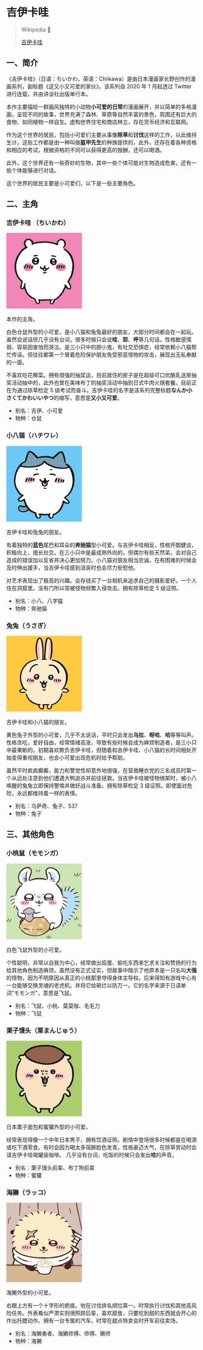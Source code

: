 # 吉伊卡哇

> Wikipedia 📝
>
> [吉伊卡哇](https://zh.wikipedia.org/wiki/吉伊卡哇)

## 一、简介

《吉伊卡哇》（日语：ちいかわ，英语：Chiikawa）是由日本漫画家长野创作的漫画系列，副标题《这又小又可爱的家伙》。该系列自 2020 年 1 月起透过 Twitter 进行连载，并由讲谈社出版单行本。

本作主要描绘一群画风独特的小动物**小可爱的日常**的漫画展开，并以简单的多格漫画，呈现不同的故事，世界充满了森林、草原等自然丰富的景色，周围还有巨大的食物、如同植物一样自生。虚构世界住宅和商店林立，存在货币经济和互联网。

作为这个世界的居民，包括小可爱们主要从事像**除草**和**讨伐**这样的工作，以此维持生计。这些工作都是由一种叫做**盔甲先生**的种族提供的，此外，还存在着各种资格和相应的考试，根据资格的不同可以获得更高的报酬，还可以喝酒。

此外，这个世界还有一些奇妙的生物，其中一些个体可能对生物造成危害。还有一些个体能够进行对话。

这个世界的居民主要是小可爱们，以下是一些主要角色。

## 二、主角

### 吉伊卡哇 （ちいかわ）

<img src="images/chiikawa.jpg" alt="Chiikawa" class="right" width="200" />

本作的主角。

白色仓鼠外型的小可爱，是小八猫和兔兔最好的朋友，大部分时间都会在一起玩。虽然会说话但几乎没有台词，很多时候只会说**哇**、**耶**、**呼**等几句话。性格敏感懦弱、容易因害怕而哭泣。是三小只中的胆小鬼，有社交恐惧症，经常依赖小八猫帮忙传话。但往往都第一个冒着危险保护朋友免受邪恶怪物的攻击，展现出无私奉献的一面。

不喜欢吃花椰菜。拥有很强的抽奖运，目前居住的房子是在超级可口优酪乳送房抽奖活动抽中的，此外也曾在美味布丁的抽奖活动中抽到日式牛肉火锅套餐。目前正在为通过除草检定 5 级考试而奋斗。吉伊卡哇的名字是该系列完整标题**なんか小さくてかわいいやつ**的缩写，意思是**又小又可爱**。

- 别名：吉伊、小可爱
- 物种：仓鼠

### 小八猫（ハチワレ）

<img src="images/hachiware.webp" alt="Hachiware" class="right" width="200" />

吉伊卡哇和兔兔的朋友。

有着独特的**蓝色**尾巴和耳朵的**奔驰猫**型小可爱。与吉伊卡哇相反，性格开朗健谈，积极向上，擅长社交。在三小只中是最成熟外向的，但偶尔有些天然呆。会对自己造成的错误加以反省并决心更加努力。小八猫对朋友相当忠诚，在有困难的时候会及时伸出援手，当吉伊卡哇感到沮丧时也会尽力安慰他。

对艺术表现出了极高的兴趣。会存钱买了一台相机来追求自己的摄影爱好。一个人住在洞窟里。没有门所以常被怪物频繁入侵攻击。拥有除草检定 5 级证照。

- 别名：小八、八字猫
- 物种：奔驰猫

### 兔兔（うさぎ）

<img src="images/usagi.webp" alt="Usagi" class="right" width="200" />

吉伊卡哇和小八猫的朋友。

黄色兔子外型的小可爱，几乎不太说话，平时只会发出**乌拉**、**呀哈**、**哈**等等叫声。性格贪吃，爱好自由，经常情绪高涨，导致有些时候会成为麻烦制造者，是三小只中最果断的。初期喜欢欺负吉伊卡哇，但随着和吉伊卡哇、小八猫的长时间相处开始变得重视朋友，也会小可爱出现危机时给予帮助。

虽然平时疯疯癫癫，能力和警觉性却意外地很强，在营救睡衣党的三名成员时第一个从远处注意到他们遭遇大鸭追杀并前往拯救。当吉伊卡哇被怪物绑架时，被小八唤醒的兔兔立即保持警惕并做好战斗准备。拥有除草检定 3 级证照。即使面对危险，永远都维持着一样的表情。

- 别名：乌萨奇、兔子、537
- 物种：兔子

## 三、其他角色

### 小桃鼠（モモンガ）

<img src="images/momonga.gif" alt="Momonga" class="right" width="200" />

白色飞鼠外型的小可爱。

个性聪明，非常以自我为中心，经常做出捣蛋、偷吃东西来乞求关注和赞扬的行为给其他角色制造麻烦。虽然没有正式证实，但故事中暗示了他原本是一只名叫**大强**的怪物，因为不明原因从真正的小桃那里夺得身体主导权。后来得知有游戏中心有一台能够交换灵魂的老虎机，并将它给砸烂以防万一。它的名字来源于日语单词"モモンガ"，意思是飞鼠。

- 别名：飞鼠、小桃、莫莫咖、毛毛力
- 物种：飞鼠

### 栗子馒头（栗まんじゅう）

<img src="images/kuri.webp" alt="Kuri" class="right" width="200" />

日本栗子面包和蜜獾外型的小可爱。

经常表现得像一个中年日本男子，拥有饮酒证照。剧情中登场很多时候都是在喝酒或吃下酒零食。有时会因为喝太多宿醉脸色发青。性格豪迈大气，在除草劳动时会请吉伊卡哇喝罐装咖啡。 几乎没有台词，吃饭的时候只会发出**哈**的声音。

- 别名：栗子馒头前辈、布丁狗前辈
- 物种：蜜獾

### 海獭（ラッコ）

<img src="images/lakko.gif" alt="Lakko" class="right" width="200" />

海獭外型的小可爱。

右眼上方有一个十字形的疤痕。他在讨伐排名顺位第一。时常执行讨伐和其他高风险任务。外表看似严肃实则很照顾后辈，喜欢甜食，只要吃到甜的东西就会开心的作出托腮动作。拥有一台专属的汽车。时常在甜点特卖会时开车前往卖场。

- 别名：海獭勇者、海獭师傅、师傅、獭师
- 物种：海獭
